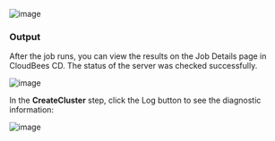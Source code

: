 

![image](images/CreateCluster/EC-WLSCreateClusterStatus2.png)


### Output

After the job runs, you can view the results on the Job Details page in CloudBees CD. The status of the server was checked successfully.

![image](images/CreateCluster/EC-WLSCreateClusterStatus3.png)

In the **CreateCluster** step, click the Log button to see the diagnostic information:


![image](images/CreateCluster/EC-WLSCreateClusterStatus4.png)


